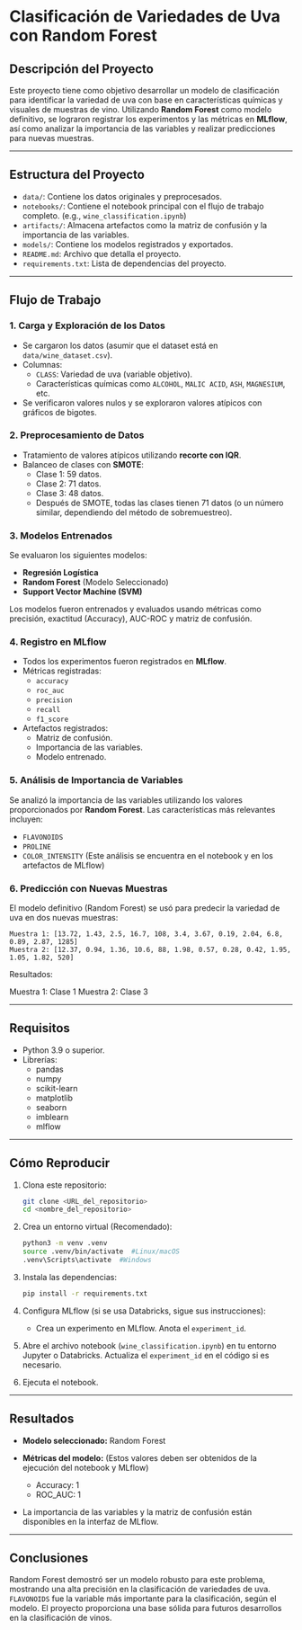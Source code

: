 
# Clasificación de Variedades de Uva con Random Forest

## Descripción del Proyecto

Este proyecto tiene como objetivo desarrollar un modelo de clasificación para identificar la variedad de uva con base en características químicas y visuales de muestras de vino. Utilizando **Random Forest** como modelo definitivo, se lograron registrar los experimentos y las métricas en **MLflow**, así como analizar la importancia de las variables y realizar predicciones para nuevas muestras.

---

## Estructura del Proyecto

- `data/`: Contiene los datos originales y preprocesados.
- `notebooks/`: Contiene el notebook principal con el flujo de trabajo completo.  (e.g., `wine_classification.ipynb`)
- `artifacts/`: Almacena artefactos como la matriz de confusión y la importancia de las variables.
- `models/`: Contiene los modelos registrados y exportados.
- `README.md`: Archivo que detalla el proyecto.
- `requirements.txt`: Lista de dependencias del proyecto.


---

## Flujo de Trabajo

### 1. Carga y Exploración de los Datos

- Se cargaron los datos (asumir que el dataset está en `data/wine_dataset.csv`).
- Columnas:
  - `CLASS`: Variedad de uva (variable objetivo).
  - Características químicas como `ALCOHOL`, `MALIC ACID`, `ASH`, `MAGNESIUM`, etc.
- Se verificaron valores nulos y se exploraron valores atípicos con gráficos de bigotes.

### 2. Preprocesamiento de Datos

- Tratamiento de valores atípicos utilizando **recorte con IQR**.
- Balanceo de clases con **SMOTE**:
  - Clase 1: 59 datos.
  - Clase 2: 71 datos.
  - Clase 3: 48 datos.
  - Después de SMOTE, todas las clases tienen 71 datos (o un número similar, dependiendo del método de sobremuestreo).

### 3. Modelos Entrenados

Se evaluaron los siguientes modelos:

- **Regresión Logística**
- **Random Forest** (Modelo Seleccionado)
- **Support Vector Machine (SVM)**

Los modelos fueron entrenados y evaluados usando métricas como precisión, exactitud (Accuracy), AUC-ROC y matriz de confusión.

### 4. Registro en MLflow

- Todos los experimentos fueron registrados en **MLflow**.
- Métricas registradas:
  - `accuracy`
  - `roc_auc`
  - `precision`
  - `recall`
  - `f1_score`
- Artefactos registrados:
  - Matriz de confusión.
  - Importancia de las variables.
  - Modelo entrenado.

### 5. Análisis de Importancia de Variables

Se analizó la importancia de las variables utilizando los valores proporcionados por **Random Forest**. Las características más relevantes incluyen:

- `FLAVONOIDS`
- `PROLINE`
- `COLOR_INTENSITY`  (Este análisis se encuentra en el notebook y en los artefactos de MLflow)

### 6. Predicción con Nuevas Muestras

El modelo definitivo (Random Forest) se usó para predecir la variedad de uva en dos nuevas muestras:

```plaintext
Muestra 1: [13.72, 1.43, 2.5, 16.7, 108, 3.4, 3.67, 0.19, 2.04, 6.8, 0.89, 2.87, 1285]
Muestra 2: [12.37, 0.94, 1.36, 10.6, 88, 1.98, 0.57, 0.28, 0.42, 1.95, 1.05, 1.82, 520]
```

Resultados:

Muestra 1: Clase 1
Muestra 2: Clase 3


---

## Requisitos

- Python 3.9 o superior.
- Librerías:
  - pandas
  - numpy
  - scikit-learn
  - matplotlib
  - seaborn
  - imblearn
  - mlflow

---

## Cómo Reproducir

1. Clona este repositorio:
   ```bash
   git clone <URL_del_repositorio>
   cd <nombre_del_repositorio>
   ```

2. Crea un entorno virtual (Recomendado):
   ```bash
   python3 -m venv .venv
   source .venv/bin/activate  #Linux/macOS
   .venv\Scripts\activate  #Windows
   ```

3. Instala las dependencias:
   ```bash
   pip install -r requirements.txt
   ```

4. Configura MLflow (si se usa Databricks, sigue sus instrucciones):
   - Crea un experimento en MLflow.  Anota el `experiment_id`.

5. Abre el archivo notebook (`wine_classification.ipynb`) en tu entorno Jupyter o Databricks.  Actualiza el `experiment_id` en el código si es necesario.

6. Ejecuta el notebook.

---

## Resultados

- **Modelo seleccionado:** Random Forest
- **Métricas del modelo:** (Estos valores deben ser obtenidos de la ejecución del notebook y MLflow)
    - Accuracy:  1
    - ROC_AUC: 1


- La importancia de las variables y la matriz de confusión están disponibles en la interfaz de MLflow.

---

## Conclusiones

Random Forest demostró ser un modelo robusto para este problema, mostrando una alta precisión en la clasificación de variedades de uva.  `FLAVONOIDS` fue la variable más importante para la clasificación, según el modelo.  El proyecto proporciona una base sólida para futuros desarrollos en la clasificación de vinos.

